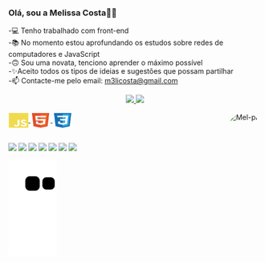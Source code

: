 ### Olá, sou a Melissa Costa🦄🌈


-💻 Tenho trabalhado com front-end  
-📚 No momento estou aprofundando os estudos sobre redes de computadores e JavaScript   
-🙃 Sou uma novata, tenciono aprender o máximo possível   
-✨Aceito todos os tipos de ideias e sugestões que possam partilhar   
-📫 Contacte-me pelo email: m3licosta@gmail.com 

<!-- aqueles rectângulos de status 
     https://github.com/anuraghazra/github-readme-stats
     temas e outras cenas interessantes-->
     
<div align="center">
  <a href="https://github.com/mel-costa">
  <img height="160em" src="https://github-readme-stats.vercel.app/api?username=mel-costa&show_icons=true&theme=highcontrast&include_all_commits=true&count_private=true"/>
  <img height="160em" src="https://github-readme-stats.vercel.app/api/top-langs/?username=mel-costa&layout=compact&langs_count=7&theme=highcontrast"/>
</div> 
  
  <!-- Imagens das linguagens utilizadas
       no devicon tem todas as linguagens-->
  <div style="display: inline_block"><br>
  <img align="center" alt="Rafa-Js" height="30" width="40" src="https://raw.githubusercontent.com/devicons/devicon/master/icons/javascript/javascript-plain.svg">
  <img align="center" alt="Rafa-HTML" height="30" width="40" src="https://raw.githubusercontent.com/devicons/devicon/master/icons/html5/html5-original.svg">
  <img align="center" alt="Rafa-CSS" height="30" width="40" src="https://raw.githubusercontent.com/devicons/devicon/master/icons/css3/css3-original.svg">
    
    
  <img align="right" alt="Mel-pic" height="150" style="border-radius:50px;" src="https://share-cdn.picrew.me/shareImg/org/202204/338224_kMDeBCKa.png">
</div>
      <!--O gif
      Pode-se editar um gif 
      no site japonês 
      https://picrew.me/image_maker/338224-->
  
  ## <!--hashtags formam um tracinho-->
  
  <!--Para colocar as redes sociais
       https://dev.to/envoy_/150-badges-for-github-pnk tem imagens das redes, só copiar no src-->
  
 <div> 
  <a href="" target="_blank"><img src="https://img.shields.io/badge/GitHub-100000?style=for-the-badge&logo=github&logoColor=white" target="_blank"></a> 
  <a href="https://www.linkedin.com/in/melissa-costa-71300a209?lipi=urn%3Ali%3Apage%3Ad_flagship3_profile_view_base_contact_details%3B2Df9dEU7Rl%2BWugKmLgwQfQ%3D%3D" target="_blank"><img src="https://img.shields.io/badge/-LinkedIn-%230077B5?style=for-the-badge&logo=linkedin&logoColor=white" target="_blank"></a> 
  <a href="" target="_blank"><img src="https://img.shields.io/badge/WhatsApp-25D366?style=for-the-badge&logo=whatsapp&logoColor=white" target="_blank"></a>
  <a href="https://t.me/m3licosta" target="_blank"><img src="https://img.shields.io/badge/Telegram-2CA5E0?style=for-the-badge&logo=telegram&logoColor=white" target="_blank"></a>
 	<a href="mailto:m3licosta@gmail.com" target="_blank"><img src="https://img.shields.io/badge/Gmail-D14836?style=for-the-badge&logo=gmail&logoColor=white" target="_blank"></a>
 <a href="" target="_blank"><img src="https://img.shields.io/badge/Messenger-00B2FF?style=for-the-badge&logo=messenger&logoColor=white" target="_blank"></a> 
  <a href = ""><img src="https://img.shields.io/badge/Facebook-1877F2?style=for-the-badge&logo=facebook&logoColor=white" target="_blank"></a>
 
 <!--Cobra-->
  ![Snake animation](https://github.com/mel-costa/mel-costa/blob/output/github-contribution-grid-snake.svg)
 
</div>
 
